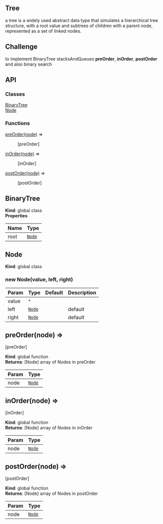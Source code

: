 ## Tree
a tree is a widely used abstract data type that simulates a hierarchical tree structure, with a root value and subtrees of children with a parent node, represented as a set of linked nodes.

## Challenge
to implement BinaryTree stacksAndQueues **preOrder**, **inOrder**, **postOrder**
and also binary search

## API


### Classes

<dl>
<dt><a href="#BinaryTree">BinaryTree</a></dt>
<dd></dd>
<dt><a href="#Node">Node</a></dt>
<dd></dd>
</dl>

### Functions

<dl>
<dt><a href="#preOrder">preOrder(node)</a> ⇒</dt>
<dd><p>[preOrder]</p>
</dd>
<dt><a href="#inOrder">inOrder(node)</a> ⇒</dt>
<dd><p>[inOrder]</p>
</dd>
<dt><a href="#postOrder">postOrder(node)</a> ⇒</dt>
<dd><p>[postOrder]</p>
</dd>
</dl>

<a name="BinaryTree"></a>

## BinaryTree
**Kind**: global class  
**Properties**

| Name | Type |
| --- | --- |
| root | [<code>Node</code>](#Node) |

<a name="Node"></a>

## Node
**Kind**: global class  
<a name="new_Node_new"></a>

### new Node(value, left, right)

| Param | Type | Default | Description |
| --- | --- | --- | --- |
| value | <code>\*</code> |  |  |
| left | [<code>Node</code>](#Node) | <code></code> | default |
| right | [<code>Node</code>](#Node) | <code></code> | default |

<a name="preOrder"></a>

## preOrder(node) ⇒
[preOrder]

**Kind**: global function  
**Returns**: [Node}  array of Nodes in preOrder  

| Param | Type |
| --- | --- |
| node | [<code>Node</code>](#Node) |

<a name="inOrder"></a>

## inOrder(node) ⇒
[inOrder]

**Kind**: global function  
**Returns**: [Node}  array of Nodes in inOrder  

| Param | Type |
| --- | --- |
| node | [<code>Node</code>](#Node) |

<a name="postOrder"></a>

## postOrder(node) ⇒
[postOrder]

**Kind**: global function  
**Returns**: [Node}  array of Nodes in postOrder  

| Param | Type |
| --- | --- |
| node | [<code>Node</code>](#Node) |
